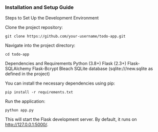 ### Installation and Setup Guide
Steps to Set Up the Development Environment

Clone the project repository:
```console
git clone https://github.com/your-username/todo-app.git
```
Navigate into the project directory:
```
cd todo-app
```
Dependencies and Requirements
Python (3.8+)
Flask (2.3+)
Flask-SQLAlchemy
Flask-Bcrypt
Bleach
SQLite database (sqlite:///new.sqlite as defined in the project)

You can install the necessary dependencies using pip:
```
pip install -r requirements.txt
```
Run the application:
```
python app.py
```
This will start the Flask development server. By default, it runs on http://127.0.0.1:5000/.


